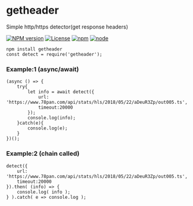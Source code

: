 # getheader
Simple http/https detector(get response headers)

[![NPM version](https://img.shields.io/npm/v/getheader.svg)](https://www.npmjs.com/package/getheader)
[![License](https://img.shields.io/badge/License-MIT-brightgreen.svg)](https://opensource.org/licenses/MIT)
[![npm](https://img.shields.io/npm/dt/getheader.svg)](https://www.npmjs.com/package/getheader)
[![node](https://img.shields.io/node/v/getheader.svg)](https://nodejs.org/en/download/)


```
npm install getheader
const detect = require('getheader');
```

### Example:1 (async/await)
```
(async () => {
    try{
        let info = await detect({
            url: 'https://www.78pan.com/api/stats/hls/2018/05/22/aDeuR3Zp/out005.ts',
            timeout:20000
        });
        console.log(info);
    }catch(e){
        console.log(e);
    }
})();
```

### Example:2 (chain called)
```
detect({
    url: 'https://www.78pan.com/api/stats/hls/2018/05/22/aDeuR3Zp/out005.ts',
    timeout:20000
}).then( (info) => {
    console.log( info );
} ).catch( e => console.log );
```